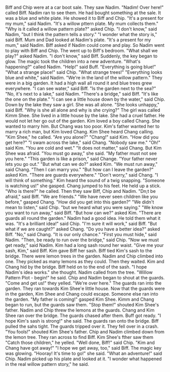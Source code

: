 Biff and Chip were at a car boot sale.
They saw Nadim.
"Nadim! Over here!" called Biff.
Nadim ran to see them.
He had bought something at the sale.
It was a blue and white plate.
He showed it to Biff and Chip.
"It's a present for my mum," said Nadim.
"It's a willow pttern plate. My mum collects them."
"Why is it called a willow pattern plate?" asked Chip.
"I don't know," said Nadim, "but I think the pattern tells a story."
"I wonder what the story is," said Biff.
Mum and Dad looked at Nadim's plate.
"It's a present for my mum," said Nadim.
Biff asked if Nadim could come and play.
So Nadim went to play with Biff and Chip.
The went up to Biff's bedroom.
"What shall we play?" asked Nadim.
"I don't know," said Biff.
Suddenly, the key began to glow.
The magic took the children into a new adventure.
"What's happening?" called Nadim.
"Help!" said Buff.
"Everything is going blue!"
"What a strange place!" said Chip.
"What strange trees!"
"Everything looks blue and white," said Nadim.
"We're in the land of the willow pattern."
They were in a big garden.
It had a high wall all round it and blue trees grew everywhere.
"I can see water," said Biff.
"Is the garden next to the sea?"
"No, it's next to a lake," said Nadim.
"There's a bridge," said Biff.
"It's like the one on the plate."
"I can see a little house down by the water," said Chip.
Down by the lake they saw a girl.
She was all alone.
"She looks unhappy," said Biff.
"Why is she all alone and why is she crying?"
The girl was called Kimm Shee.
She lived in a little house by the lake.
She had a cruel father.
He would not let her go out of the garden.
Kim loved a boy called Chang.
She wanted to marry him.
But Chang was too poor.
Kim's father wanted her to marry a rich man, but Kim loved Chang.
Kim Shee heard Chang calling.
"Kim Shee," he called.
"Are you alone?"
"Chang!" said Kim.
"How did you get here?"
"I swam across the lake," said Chang.
"Nobody saw me."
"Oh!" said Kim.
"You are cold and wet."
"It does not matter," said Chang.
But Kim Shee was afraid.
"You must go away," she said.
"My father must not see you here."
"This garden is like a prison," said Change.
"Your father never lets you go out."
"But what can we do?" asked Kim.
"We must run away," said Chang.
"Then I can marry you."
"But how can I leave the garden?" asked Kim.
"There are guards everywhere."
"Don't worry," said Chang.
"I will think of something."
Kim heard the sound of a twig snapping.
"Someone is watching us!" she gasped.
Chang jumped to his feet.
He held up a stick.
"Who is there?" he called.
Then they saw Biff, Chip and Nadim.
"Dn;t be afraid," said Biff.
"We are friends."
"We have never seen children like you before," gasped Chang.
"How did you get into this garden?"
"We didn't mean to listen," said Chip.
"but we heard what you were saying."
"We know you want to run away," said Biff.
"But how can we?" asked Kim.
"There are guards all round the garden."
Nadim had a good idea.
He told them what it was.
"It's a brilliant idea!" said Chip.
"I'm sure it will work," said Biff.
"But what if we are caught?" asked Chang.
"Do you have a better idea?" asked Biff.
"No," said Chang.
"It is our only chance."
"First you must hide," said Nadim.
"Then, be ready to run over the bridge," said Chip.
"Now we must get ready," said Nadim.
Kim had a long sash round her waist.
"Give me your sash, Kim," said Biff.
Kim gave Biff her sash.
Biff tied Kim's sash to the bridge.
There were lemon trees in the garden.
Nadim and Chip climbed into one.
They picked as many lemons as they could.
Then they waited.
Kim and Chang hid by the bridge.
Biff held on to the end of the sash.
"I hope Nadim's idea works." she thought.
Nadim called from the tree.
"Willow Pattern Plot - begin!" he said.
Chip and Nadim began to shout at the guards.
"Come and get us!" they yelled.
"We're over here."
The guards ran into the garden.
They ran towards Kim Shee'e little house.
Now that the guards were in the garden, Kim Shee and Chang could escape.
Someone else ran into the garden.
"My father is coming!" gasped Kim Shee.
Kimm and Chang began to run, but the guards saw them.
"Stop them!" shouted Kim Shee's father.
Nadim and Chip threw the lemons at the guards.
Chang and Kim Shee ran over the bridge.
The guards chased after them.
Buff got ready.
"I hope Kim's sash is strong!" she said.
The guards ran onto the bridge.
Biff pulled the sahs tight.
The guards tripped over it.
They fell over in a crash.
"You fools!" shouted Kim Shee's father.
Chip and Nadim climbed down from the lemon tree.
They ran across to find Biff.
Kim Shee's fther saw them
"Catch those children," he yelled.
"Well done, Biff!" said Chip.
"Kim and Chang have got away!"
"I hope we get away, too," said Biff.
The magic key was glowing.
"Hooray! It's time to go!" she said.
"What an adventure!" said Chip.
Nadim picked up his plate and looked at it.
"I wonder what happened in the real willow pattern story," he said.

